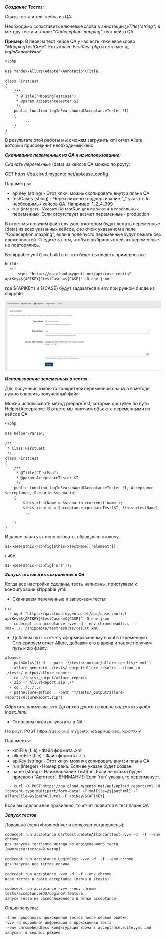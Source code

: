 **_Создание Тестов:_**

Связь теста и тест кейса из QA:

Необходимо сопоставить ключевые слова в аннотации _@Title("string")_ к методу теста и в поле "_Codeception mapping"_ тест кейса QA:

**Пример**:
В первом тест кейсе QA у нас есть ключевое слово "_MappingTestCase_".
Есть класс _FirstCest.php_ и есть метод _logInSearchWord_:

```
<?php

use Yandex\Allure\Adapter\Annotation\Title;

class FirstCest
{
    /**
     * @Title("MappingTestCase")
     * @param AcceptanceTester $I
     */
    public function logInSearchWord(AcceptanceTester $I)
    {
        ...
    }
}
```
В результате этой работы мы сможем загрузить xml отчет Allure, который присоединит необходимый кейс.

**_Скачивание переменных из QA и их использование:_**

_Скачать переменные_ (data) из кейсов QA можно по роуту:

GET https://qa.cloud.mygento.net/api/case_config

Параметры:

* apiKey (string) - Этот ключ можно скопировать внутри плана QA
* testCases (string) - Через ниженее подчеркивание "_" указать Id необходимых кейсов QA. Например: 1_2_4_999
* run (integer) - Указать id testRun для получения глобальных переменных. Если отсутствует возмет переменные - production 

В ответ мы получим файл env.json, в котором будут лежать переменные (data) из всех указанных кейсов, c ключом указанном 
в поле "Codeception mapping", если в поле пусто переменные будут лежать без вложенностей.
Следите за тем, чтобы в выбранных кейсах переменные не повторялись.

В shippable.yml блок build в ci, это будет выглядеть примерно так:
```
build:
  ci:
    - wget "https://qa.cloud.mygento.net/api/case_config?apiKey=${APIKEY}&testCases=${CASE}" -O env.json
```
гдe ${APIKEY} и ${CASE} будут задаваться в env при ручном билде из shippble

![alt text](./public/assets/images/build.png)

**_Использование переменных в тестах_**:


Для получения какой-то конкретной переменной сначала в методе нужно спарсить полученный файл:

Можно использовать метод prepareTest, который доступен по пути Helper\Acceptance. В ответе
мы получим объект с переменными из кейсов QA
```
<?php

use Helper\Parser;

/**
 * Class FirstCest
 */
class FirstCest
{
    /**
     * @Title("TestMap")
     * @param AcceptanceTester $I
     */
    public function logInSearchWord(AcceptanceTester $I, Acceptance $acceptance, Scenario $scenario)
    {
        $this->testName = $scenario->current('name');
        $this->config = $acceptance->prepareTest($I, $this->testName);
        ...

    }
}
```

И далее начать их использовать, обращаясь к ключу, 
```
$I->see($this->config[$this->testName]['element']);
```

либо

```
$I->see($this->config['url']);
```

**_Запуск тестов и их сохранение в QA:_**

Когда все настройки сделаны, тесты написаны, приступаем к конфигурации shippable.yml:

* Скачиваем переменные и запускаем тесты:

```
ci:
  - wget "https://qa.cloud.mygento.net/api/case_config?apiKey=${APIKEY}&testCases=${CASE}" -O env.json
  - codecept run acceptance -vvv -d --env chromeheadless  --xml=../../shippable/testresults/result.xml
```

* Добавим путь к отчету сформированному в xml в переменную. Сгенерируем отчет Allure,
добавим его в архив и так же получим путь к zip файлу.

```
always:
  - pathXml=$(find . -path '*/tests/_output/allure-results/*.xml')
  - allure generate ./tests/_output/allure-results --clean -o ./tests/_output/allure-reports
  - cd ./tests/_output/allure-reports
  - zip -r AllureReport.zip ./*
  - cd ../../../
  - pathAllure=$(find . -path '*/tests/_output/allure-reports/AllureReport.zip')
```
_Обратите внимание, что Zip архив должен в корне содержать файл index.html._

* Отправим наши результаты в QA.

На роут:
POST https://qa.cloud.mygento.net/api/upload_report/xml

Параменты:

* xmlFile (file) - Файл формата .xml
* allureFile (file) - Файл формата .zip.
* apiKey (string) - Этот ключ можно скопировать внутри плана QA.
* run (integer) - Номер рана. Если не указан будет создан.
* name (string) - Наименование TestRun. Если не указан буден присвоен "Автотест". ВНИМАНИЕ: Если 'run' указан, то переименует.

```  
  - curl -X POST https://qa.cloud.mygento.net/api/upload_report/xml -H "content-type:multipart/form-data" -F xmlFile=@${pathXml} -F allureFile=@${pathAllure} -F apiKey=${APIKEY}
```

Если вы сделали все правильно, то отчет появится в тест плане QA

**_Запуск тестов_**

Локально (если chromedriver и composer установлены): 
```
codecept run acceptance CartCest:deleteAllInCartTest -vvv -d  -f --env chrome
для запуска тестового метода из определенного теста [имятеста:тестовый_метод]

codecept run acceptance LoginCest -vvv -d  -f --env chrome
для запуска все тестов логина

codecept run acceptance -vvv -d  -f --env chrome
всех тестов в сьюте acceptance (папка в /tests)

codecept run acceptance -vvv --env chrome tests/acceptanceBDD/LoginGV.feature
запуск теста не располложенного в папке acceptance
```

Опции запуска:
```
-f не продолжать прохождение тестов после первой ошибки
-vvv -d подробная информация о прохождении теста
--env chromeheadless конфигурация хрома в acceptance.suite.yml для запуска  в хедлесс режиме
```
